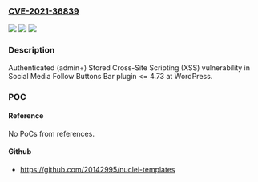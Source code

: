 ### [CVE-2021-36839](https://cve.mitre.org/cgi-bin/cvename.cgi?name=CVE-2021-36839)
![](https://img.shields.io/static/v1?label=Product&message=Social%20Media%20Follow%20Buttons%20Bar%20(WordPress%20plugin)&color=blue)
![](https://img.shields.io/static/v1?label=Version&message=%3C%3D%204.73%3C%3D%204.73%20&color=brighgreen)
![](https://img.shields.io/static/v1?label=Vulnerability&message=CWE-79%20Cross-site%20Scripting%20(XSS)&color=brighgreen)

### Description

Authenticated (admin+) Stored Cross-Site Scripting (XSS) vulnerability in Social Media Follow Buttons Bar plugin <= 4.73 at WordPress.

### POC

#### Reference
No PoCs from references.

#### Github
- https://github.com/20142995/nuclei-templates

